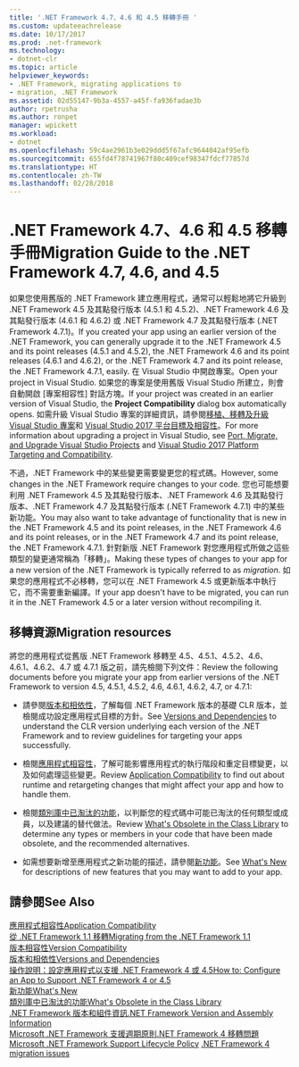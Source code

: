 ```yaml
---
title: '.NET Framework 4.7、4.6 和 4.5 移轉手冊 '
ms.custom: updateeachrelease
ms.date: 10/17/2017
ms.prod: .net-framework
ms.technology:
- dotnet-clr
ms.topic: article
helpviewer_keywords:
- .NET Framework, migrating applications to
- migration, .NET Framework
ms.assetid: 02d55147-9b3a-4557-a45f-fa936fadae3b
author: rpetrusha
ms.author: ronpet
manager: wpickett
ms.workload:
- dotnet
ms.openlocfilehash: 59c4ae2961b3e029ddd5f67afc9644042af95efb
ms.sourcegitcommit: 655fd4f78741967f80c409cef98347fdcf77857d
ms.translationtype: HT
ms.contentlocale: zh-TW
ms.lasthandoff: 02/28/2018
---
```

# <a name="migration-guide-to-the-net-framework-47-46-and-45"></a><span data-ttu-id="db8d6-102">.NET Framework 4.7、4.6 和 4.5 移轉手冊</span><span class="sxs-lookup"><span data-stu-id="db8d6-102">Migration Guide to the .NET Framework 4.7, 4.6, and 4.5</span></span> 
<span data-ttu-id="db8d6-103">如果您使用舊版的 .NET Framework 建立應用程式，通常可以輕鬆地將它升級到 .NET Framework 4.5 及其點發行版本 (4.5.1 和 4.5.2)、.NET Framework 4.6 及其點發行版本 (4.6.1 和 4.6.2) 或 .NET Framework 4.7 及其點發行版本 (.NET Framework 4.7.1)。</span><span class="sxs-lookup"><span data-stu-id="db8d6-103">If you created your app using an earlier version of the .NET Framework, you can generally upgrade it to the .NET Framework 4.5 and its point releases (4.5.1 and 4.5.2), the .NET Framework 4.6 and its point releases (4.6.1 and 4.6.2), or the .NET Framework 4.7 and its point release, the .NET Framework 4.7.1, easily.</span></span> <span data-ttu-id="db8d6-104">在 Visual Studio 中開啟專案。</span><span class="sxs-lookup"><span data-stu-id="db8d6-104">Open your project in Visual Studio.</span></span> <span data-ttu-id="db8d6-105">如果您的專案是使用舊版 Visual Studio 所建立，則會自動開啟 [專案相容性] 對話方塊。</span><span class="sxs-lookup"><span data-stu-id="db8d6-105">If your project was created in an earlier version of Visual Studio, the **Project Compatibility** dialog box automatically opens.</span></span> <span data-ttu-id="db8d6-106">如需升級 Visual Studio 專案的詳細資訊，請參閱[移植、移轉及升級 Visual Studio 專案](/visualstudio/porting/port-migrate-and-upgrade-visual-studio-projects)和 [Visual Studio 2017 平台目標及相容性](/visualstudio/productinfo/vs2017-compatibility-vs)。</span><span class="sxs-lookup"><span data-stu-id="db8d6-106">For more information about upgrading a project in Visual Studio, see [Port, Migrate, and Upgrade Visual Studio Projects](/visualstudio/porting/port-migrate-and-upgrade-visual-studio-projects) and [Visual Studio 2017 Platform Targeting and Compatibility](/visualstudio/productinfo/vs2017-compatibility-vs).</span></span>  
  
 <span data-ttu-id="db8d6-107">不過，.NET Framework 中的某些變更需要變更您的程式碼。</span><span class="sxs-lookup"><span data-stu-id="db8d6-107">However, some changes in the .NET Framework require changes to your code.</span></span> <span data-ttu-id="db8d6-108">您也可能想要利用 .NET Framework 4.5 及其點發行版本、.NET Framework 4.6 及其點發行版本、.NET Framework 4.7 及其點發行版本 (.NET Framework 4.7.1) 中的某些新功能。</span><span class="sxs-lookup"><span data-stu-id="db8d6-108">You may also want to take advantage of functionality that is new in the .NET Framework 4.5 and its point releases, in the .NET Framework 4.6 and its point releases, or in the .NET Framework 4.7 and its point release, the .NET Framework 4.7.1.</span></span> <span data-ttu-id="db8d6-109">針對新版 .NET Framework 對您應用程式所做之這些類型的變更通常稱為「移轉」。</span><span class="sxs-lookup"><span data-stu-id="db8d6-109">Making these types of changes to your app for a new version of the .NET Framework is typically referred to as *migration*.</span></span> <span data-ttu-id="db8d6-110">如果您的應用程式不必移轉，您可以在 .NET Framework 4.5 或更新版本中執行它，而不需要重新編譯。</span><span class="sxs-lookup"><span data-stu-id="db8d6-110">If your app doesn't have to be migrated, you can run it in the .NET Framework 4.5 or a later version without recompiling it.</span></span>  
  
## <a name="migration-resources"></a><span data-ttu-id="db8d6-111">移轉資源</span><span class="sxs-lookup"><span data-stu-id="db8d6-111">Migration resources</span></span>  
 <span data-ttu-id="db8d6-112">將您的應用程式從舊版 .NET Framework 移轉至 4.5、4.5.1、4.5.2、4.6、4.6.1、4.6.2、4.7 或 4.7.1 版之前，請先檢閱下列文件：</span><span class="sxs-lookup"><span data-stu-id="db8d6-112">Review the following documents before you migrate your app from earlier versions of the .NET Framework to version 4.5, 4.5.1, 4.5.2, 4.6, 4.6.1, 4.6.2, 4.7, or 4.7.1:</span></span>  
  
-   <span data-ttu-id="db8d6-113">請參閱[版本和相依性](../../../docs/framework/migration-guide/versions-and-dependencies.md)，了解每個 .NET Framework 版本的基礎 CLR 版本，並檢閱成功設定應用程式目標的方針。</span><span class="sxs-lookup"><span data-stu-id="db8d6-113">See [Versions and Dependencies](../../../docs/framework/migration-guide/versions-and-dependencies.md) to understand the CLR version underlying each version of the .NET Framework and to review guidelines for targeting your apps successfully.</span></span>  
  
-   <span data-ttu-id="db8d6-114">檢閱[應用程式相容性](../../../docs/framework/migration-guide/application-compatibility.md)，了解可能影響應用程式的執行階段和重定目標變更，以及如何處理這些變更。</span><span class="sxs-lookup"><span data-stu-id="db8d6-114">Review [Application Compatibility](../../../docs/framework/migration-guide/application-compatibility.md) to find out about runtime and retargeting changes that might affect your app and how to handle them.</span></span>  
  
-   <span data-ttu-id="db8d6-115">檢閱[類別庫中已淘汰的功能](../../../docs/framework/whats-new/whats-obsolete.md)，以判斷您的程式碼中可能已淘汰的任何類型或成員，以及建議的替代做法。</span><span class="sxs-lookup"><span data-stu-id="db8d6-115">Review [What's Obsolete in the Class Library](../../../docs/framework/whats-new/whats-obsolete.md) to determine any types or members in your code that have been made obsolete, and the recommended alternatives.</span></span>  
  
-   <span data-ttu-id="db8d6-116">如需想要新增至應用程式之新功能的描述，請參閱[新功能](../../../docs/framework/whats-new/index.md)。</span><span class="sxs-lookup"><span data-stu-id="db8d6-116">See [What's New](../../../docs/framework/whats-new/index.md) for descriptions of new features that you may want to add to your app.</span></span>  
  
## <a name="see-also"></a><span data-ttu-id="db8d6-117">請參閱</span><span class="sxs-lookup"><span data-stu-id="db8d6-117">See Also</span></span>  
 [<span data-ttu-id="db8d6-118">應用程式相容性</span><span class="sxs-lookup"><span data-stu-id="db8d6-118">Application Compatibility</span></span>](../../../docs/framework/migration-guide/application-compatibility.md)  
 [<span data-ttu-id="db8d6-119">從 .NET Framework 1.1 移轉</span><span class="sxs-lookup"><span data-stu-id="db8d6-119">Migrating from the .NET Framework 1.1</span></span>](../../../docs/framework/migration-guide/migrating-from-the-net-framework-1-1.md)  
 [<span data-ttu-id="db8d6-120">版本相容性</span><span class="sxs-lookup"><span data-stu-id="db8d6-120">Version Compatibility</span></span>](../../../docs/framework/migration-guide/version-compatibility.md)  
 [<span data-ttu-id="db8d6-121">版本和相依性</span><span class="sxs-lookup"><span data-stu-id="db8d6-121">Versions and Dependencies</span></span>](../../../docs/framework/migration-guide/versions-and-dependencies.md)  
 [<span data-ttu-id="db8d6-122">操作說明：設定應用程式以支援 .NET Framework 4 或 4.5</span><span class="sxs-lookup"><span data-stu-id="db8d6-122">How to: Configure an App to Support .NET Framework 4 or 4.5</span></span>](../../../docs/framework/migration-guide/how-to-configure-an-app-to-support-net-framework-4-or-4-5.md)  
 [<span data-ttu-id="db8d6-123">新功能</span><span class="sxs-lookup"><span data-stu-id="db8d6-123">What's New</span></span>](../../../docs/framework/whats-new/index.md)  
 [<span data-ttu-id="db8d6-124">類別庫中已淘汰的功能</span><span class="sxs-lookup"><span data-stu-id="db8d6-124">What's Obsolete in the Class Library</span></span>](../../../docs/framework/whats-new/whats-obsolete.md)  
 [<span data-ttu-id="db8d6-125">.NET Framework 版本和組件資訊</span><span class="sxs-lookup"><span data-stu-id="db8d6-125">.NET Framework Version and Assembly Information</span></span>](http://go.microsoft.com/fwlink/?LinkId=201701)  
 <span data-ttu-id="db8d6-126">[Microsoft .NET Framework 支援週期原則](http://go.microsoft.com/fwlink/?LinkId=196607)[.NET Framework 4 移轉問題](net-framework-4-migration-issues.md)</span><span class="sxs-lookup"><span data-stu-id="db8d6-126">[Microsoft .NET Framework Support Lifecycle Policy](http://go.microsoft.com/fwlink/?LinkId=196607) [.NET Framework 4 migration issues](net-framework-4-migration-issues.md)</span></span>
